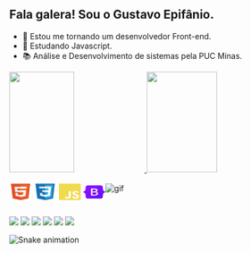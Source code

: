 ## Fala galera! Sou o Gustavo Epifânio. 


- 🔭 Estou me tornando um desenvolvedor Front-end.
- 🌱 Estudando Javascript.
- 📚 Análise e Desenvolvimento de sistemas pela PUC Minas.

<div>
  <a href="https://github.com/gustavepifanio">
  <img height="180em" width="48%" src="https://github-readme-stats.vercel.app/api?username=gustavoepifanio&show_icons=true&theme=discord_old_blurple&include_all_commits=true&count_private=true"/>
  <img height="180em" width="50%" src="https://github-readme-stats.vercel.app/api/top-langs/?username=gustavoepifanio&layout=compact&langs_count=16&theme=discord_old_blurple"/>
 </div>
 
 <div style="display: inline-block"><br>
  <img align="center" alt="HTML5" height="30" width="40" src="https://raw.githubusercontent.com/devicons/devicon/master/icons/html5/html5-original.svg">
  <img align="center" alt="CSS3" height="30" width="40" src="https://raw.githubusercontent.com/devicons/devicon/master/icons/css3/css3-original.svg">
  <img align="center" alt="Javascript" height="30" width="40" src="https://raw.githubusercontent.com/devicons/devicon/master/icons/javascript/javascript-plain.svg">
  <img align="center" alt="Bootstrap" height="30" width="40" src="https://raw.githubusercontent.com/devicons/devicon/master/icons/bootstrap/bootstrap-original.svg">
  <img align="right" alt="gif" src="https://cdn.discordapp.com/attachments/996203294177366116/999850074685329418/gieh.gif">
 </div>
 
 ##
 
 <div>
  <a href="https://www.linkedin.com/in/gustavo-epifanio/" target="_blank"><img src="https://img.shields.io/badge/LinkedIn-0077B5?style=for-the-badge&logo=linkedin&logoColor=white" target="_blank"></a>
  <a href="https://twitter.com/gu_epifanio" target="_blank"><img src="https://img.shields.io/badge/Twitter-1DA1F2?style=for-the-badge&logo=twitter&logoColor=white" target="_blank"></a>
  <a href="https://discord.gg/TqbGXZb97Y" target="_blank"><img src="https://img.shields.io/badge/Discord-7289DA?style=for-the-badge&logo=discord&logoColor=white" target="_blank"></a>
  <a href="https://instagram.com/gu_epifanio" target="_blank"><img src="https://img.shields.io/badge/Instagram-E4405F?style=for-the-badge&logo=instagram&logoColor=white" target="_blank"></a>
  <a href="mailto:gustavoepiphanio@gmail.com"><img src="https://img.shields.io/badge/Gmail-D14836?style=for-the-badge&logo=gmail&logoColor=white" target="_blank"></a>
  <a href="https://pt.stackoverflow.com/users/298557/gunim" target="_blank"><img src="https://img.shields.io/badge/Stack_Overflow-FE7A16?style=for-the-badge&logo=stack-overflow&logoColor=white" target="_blank"></a>
 </div>
 
 ![Snake animation](https://github.com/gustavoepifanio/gustavoepifanio/blob/output/github-contribution-grid-snake.svg)
